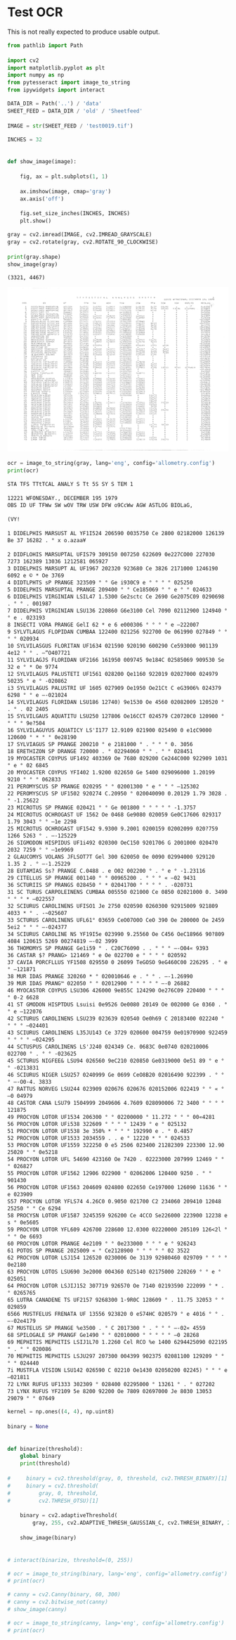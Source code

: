 # Test OCR

This is not really expected to produce usable output.


```python
from pathlib import Path

import cv2
import matplotlib.pyplot as plt
import numpy as np
from pytesseract import image_to_string
from ipywidgets import interact
```


```python
DATA_DIR = Path('..') / 'data'
SHEET_FEED = DATA_DIR / 'old' / 'Sheetfeed'

IMAGE = str(SHEET_FEED / 'test0019.tif')
```


```python
INCHES = 32


def show_image(image):

    fig, ax = plt.subplots(1, 1)

    ax.imshow(image, cmap='gray')
    ax.axis('off')

    fig.set_size_inches(INCHES, INCHES)
    plt.show()
```


```python
gray = cv2.imread(IMAGE, cv2.IMREAD_GRAYSCALE)
gray = cv2.rotate(gray, cv2.ROTATE_90_CLOCKWISE)

print(gray.shape)
show_image(gray)
```

    (3321, 4467)



    
![png](output_4_1.png)
    



```python
ocr = image_to_string(gray, lang='eng', config='allometry.config')
print(ocr)
```

    STA TFS TTtTCAL ANALY S Tt 5S SY S TEM 1
    
    12221 WFONESDAY., DECEMBER 195 1979
    OBS ID UF TFWw SW wOV TRW USW DFW o9CcWw AGW ASTLOG BIOLaG,
    
    (VY!
    
    1 DIDELPHIS MARSUST AL YF1I524 206590 0035750 Ce 2800 02182000 126139 Be 37 16282 . ° x o.azaa¥
    
    2 DIDFLOHIS MARSUPTAL UFIS79 309150 007250 622609 0e227CO00 227030 7273 162389 13036 1212581 065927
    3 DIDELPHIS MARSUPT AL UF1967 202320 923680 Ce 3826 2171000 1246190 6092 e © * Oe 3769
    4 DIDTLPHTS sP PRANGE 323509 ° ° Ge i930C9 e ° ° ° ° 025250
    5 DIDELPHIS MARSUPTAL PRANGE 209400 ° ° Ce185069 ° ° e ° ° 024633
    6 DIDELPHIS VIRGINIAN LSIL47 1.5300 Ge2sctc Ce 2690 Ge2075C09 0290698 . ° ° . 001987
    7 DIDELPHIS VIRGINIAN LSU136 220860 G6e3100 Cel 7090 02112900 124940 ° ° e . 023193
    8 INSECTI VORA PRANGE GelI 62 * e 6 e000306 ° ° ° ° e —222007
    9 SYLVTLAGUS FLOPIDAN CUMBAA 122400 021256 922700 Oe 061990 027849 ° ° ° ° 020934
    10 SYLVILASGUS FLORITAN UF1634 021590 920190 600290 Ce593000 901139 4e12 ° ° . —“O407721
    11 SYLVILAGJS FLORIDAN UF2166 161950 009745 9e184C 02585069 909530 Se 32 e ° * Oe 9774
    12 SYLVILAGUS PALUSTETI UF1561 028200 Qe1160 922019 02027000 024979 50235 ° e ° -020862
    i3 SYLVILAGUS PALUSTRI UF 1605 027909 Oe1950 Oe21Ct C eG3906% 024379 6298 ° ° e —-021024
    14 SYLVILAGUS FLORIDAN LSU186 12740) 9e1530 Oe 4560 02082009 120520 ° . ° . 02 2405
    15 SYLVILGAUS AQUATITU LSU250 127806 Oe16CCT 024579 C20720C0 120900 ° ° ° ° 9e?504
    16 SYLVILAGUYUS AQUATICY LS'I177 12.9109 021900 025490 0 e1¢C9000 120600 ° * ° ° 0e28190
    17 SYLVIAGUS SP PRANGE 200210 ° e 2181000 ° . ° ° ° 0. 3056
    18 ERETHIZON SP DRANGE 720000 . ° 02294060 ° ° . ° ° 028451
    19 MYOCASTER COYPUS UF1492 403369 Oe 7680 029200 Ce244C000 922909 1031 ° e ° 02 6845
    20 MYOCASTER COYPUS YFI402 1.9200 022650 Ge 5400 029096000 1.20199 9210 ° ° ° 062833
    21 PEROMYSCUS SP PRANGE 020295 ° ° 02001300 ° e ° ° ° —125302
    22 PEROMYSCUS SP UF1502 920274 C.20950 ° 020040090 0.20129 1.79 3028 . ° -1.25622
    23 MICROTUS SP PRANGE 020421 ° ° Ge 001800 ° ° ° ° ° -1.3757
    24 MICROTUS OCHROGAST UF 1562 Oe 0468 Ge9080 020059 Ge0C17606 029317 1.79 3043 ° ° —1e 2298
    25 MICROTUS OCHROGAST UF1542 9.9300 9.2001 0200159 02002099 020?759 1266 5263 ° . —-125229
    26 SIGMODON HISPIDUS UF1i492 020300 OeC150 9201706 G 2001000 020470 2032 7259 ° ° —1e9969
    2 GLAUCOMYS VOLANS JFLSOT7T Gel 300 620050 0e 0090 02994000 929120 1.35 2 . ° —-1.25229
    28 EUTAMIAS Ss? PRANGE C.0488 . e O02 002200 ° . ° e ° -1.23116
    29 CITELLUS SP PRANGE 001140 ° ° 00965200 . ° ° ° « —02 9431
    36 SCTURIIS SP PRANGS 028450 ° * 02041700 ° ° ° ° . -020731
    31 SC TURUS CARPOLEINENS CUMBAA 005550 021000 Ce 0850 02021000 0. 3490 ° ° ° * —022557
    32 SCIURUS CAROLINENS UFISO1 Je 2750 020590 0260300 92915009 921809 4033 * ° . -~025607
    33 SCTURUS CAROLINENS UFL61° 03659 CeO07O0O CeO 390 Oe 200000 Oe 2459 5ei2 ° ° ° —-024377
    34 SCIURUS CAROLINE NS YF19I5e 023990 9.25560 Oe C456 OeC18966 90?809 4084 120615 5269 00274819 —-02 3999
    36 THOMOMYS SP PRANGE Ge1i59 ° . C20C76090 . . ° ° ° —-O04« 9393
    36 CASTAR $? PRANG> 121469 ° e Oe 022700 e ° ° ° ° 020592
    37 CAVIA PORCFLLUS YF1508 029550 0 26099 TeGOSO 9eG460C00 226295 . ° e ° —121871
    38 MUR IDAS PRANGE 320260 * ° 020010646 e . ° ° . —-1.26990
    39 MUR IDAS PRANG™ 022050 ° ° 02012900 ° ° ° ° ° —-0 26882
    46 MYOCASTOR COYPUS LSU306 426000 9e855C 124290 Oe276C09 220400 ° ° ° ° 0-2 6628
    41 ST GMODON HISPTDUS Lsuisi 0e9526 Oe0080 20149 Oe 002000 Ge 0360 . ° ° e —122076
    42 SCTURUS CAROLINENS LSU239 023639 020540 Oe0h69 C 20183400 022240 ° ° ° ° —024401
    43 SCIURUS CAROLINENS L35JU143 Ce 3729 020600 004759 0e01970900 922459 ° ° ° ° —024295
    44 SCTUSPUS CAROLINENS LS'J240 024349 Ce. 0683C 0e0740 020210006 022700 ° . ° ° -023625
    45 SCTURUS NIGFEE& LSU94 026560 9eC210 020850 Ge0319000 Oe51 89 ° e ° ° -0213831
    46 SCIURUS NIGER LSU257 0240999 Ge 0699 CeO8B20 02016490 922399 . ° ° ° —-O0-4. 3833
    47 RATTUS NORVEG LSU244 023909 020676 020676 020152006 022419 ° ° « ° —0 04979
    48 CASTOR CANA LSU79 1504999 2049606 4.7609 028090006 72 3400 ° ° ° ° 121875
    49 PROCYON LOTOR UF1534 206300 ° ° 02200000 ° 11.272 ° ° ° 00«4281
    56 PROCYON LOTOR UFi538 322609 ° ° ° ° 12439 ° e ° 025132
    51 PROCYON LOTOR UF1538 3e 350% * ° ° ° 192990 e . ° 0.4857
    52 PROCYON LOTOR UF1533 2034559 . . e ° 12220 * ° ° 024533
    53 PROCYON LOTOR UF1559 322250 0 e5 2506 023400 21282309 223300 12.90 25020 ° ° 0e5218
    54 PROCYON LOTOR UFL 54690 423160 Oe 7420 . 02223000 207999 12469 ° ° ° 026827
    55 PROCYON LOTOR UF1562 12906 022900 ° 02062006 120400 9250 . ° ° 901430
    56 PROCYON LOTOR UF1563 204609 024800 022650 Ce197000 126090 11636 ° ° e 023909
    S57 PROCYON LOTOR YFLS74 4.26C0 0.9050 021700 C2 234060 209410 12048 25250 ° ° Ce 6294
    58 PROCYSN LOTOR UF1587 3245359 926200 Ce 4CCO Se226000 223900 12238 e s ° 0e5605
    59 PROCYON LOTOR YFL609 426700 228600 12.0300 02220000 205109 126<2l ° ° ° Oe 6693
    60 PROCYON LOTOR PRANGE 4e2109 ° ° 0e233000 ° ° ° e ° 926243
    61 POTOS SP PRANGE 2025009 « ° Ce2128900 ° ° ° ° ° 02 3522
    62 PROCYON LOTOR LSJ154 126520 0230006 Oe 3139 92980460 029709 ° ° ° ° 0e2180
    63 PROCYON LOTOS LSU690 3e2000 004360 025140 02175000 220269 ° ° e ° 025051
    64 PROCYON LOTOR LSJIJ152 307719 926570 Oe 7140 02193590 222099 ° * . ° 0265765
    65 LUTRA CANADENE TS UF2157 9268300 1-9R0C 128609 ° . 11.75 32053 ° ° 029859
    6566 MUSTFELUS FRENATA UF 13556 923820 0 eS74HC 020579 ° e 4016 ° ° . —-02e4179
    67 MUSTELUS SP PRANGE %e3500 . ° C 2017300 ° . ° ° ° —-02« 4559
    68 SPILOGALE SP PRANGF Ge1490 ° ° 02010000 ° ° ° ° ° —0 28268
    69 MEPHITIS MEPHITIS LSIJ1L70 1.2260 Cel RCO %e 1400 6294425090 022195 ° . ° ° 020086
    70 MEPHITIS MEPHITIS LSJU297 207300 004399 902375 02081100 129209 ° ° ° ° 024440
    7i MUSTFLA VISION LSU142 026590 C 02210 Oe1430 02050200 02245) ° ° ° e —021811
    72 LYNX RUFUS UF1333 302309 ° 028400 02295000 ° 13261 ° . ° 027202
    73 LYNX RUFUS YF2109 5e 8200 92200 Oe 7809 02697000 Je 8030 13053 29079 ° ° 07649
    



```python
kernel = np.ones((4, 4), np.uint8)

binary = None


def binarize(threshold):
    global binary
    print(threshold)

#     binary = cv2.threshold(gray, 0, threshold, cv2.THRESH_BINARY)[1]
#     binary = cv2.threshold(
#         gray, 0, threshold,
#         cv2.THRESH_OTSU)[1]

    binary = cv2.adaptiveThreshold(
        gray, 255, cv2.ADAPTIVE_THRESH_GAUSSIAN_C, cv2.THRESH_BINARY, 21, 2)

    show_image(binary)


# interact(binarize, threshold=(0, 255))
```


```python
# ocr = image_to_string(binary, lang='eng', config='allometry.config')
# print(ocr)
```


```python
# canny = cv2.Canny(binary, 60, 300)  
# canny = cv2.bitwise_not(canny)
# show_image(canny)
```


```python
# ocr = image_to_string(canny, lang='eng', config='allometry.config')
# print(ocr)
```


```python

```

